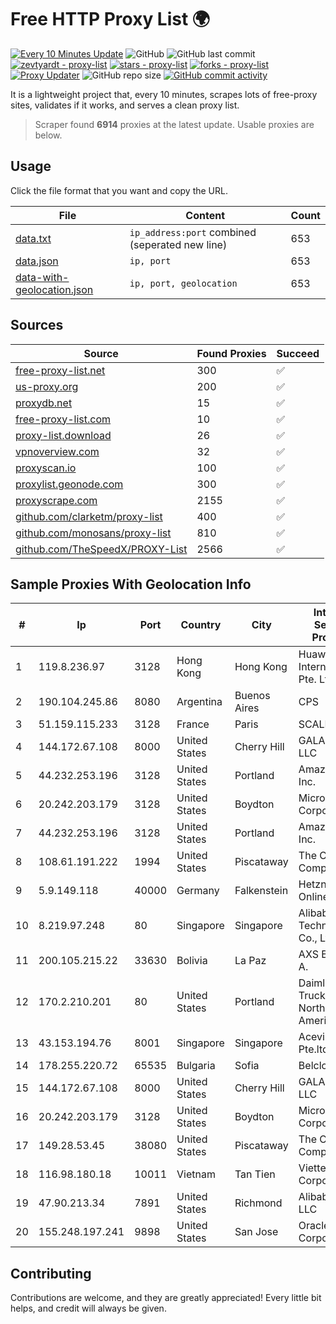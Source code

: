 
# Free HTTP Proxy List 🌍

[![Every 10 Minutes Update](https://github.com/mertguvencli/http-proxy-list/actions/workflows/main.yml/badge.svg?branch=main)](https://github.com/mertguvencli/http-proxy-list/actions/workflows/main.yml)
![GitHub](https://img.shields.io/github/license/mertguvencli/http-proxy-list)
![GitHub last commit](https://img.shields.io/github/last-commit/mertguvencli/http-proxy-list)
[![zevtyardt - proxy-list](https://img.shields.io/static/v1?label=zevtyardt&message=proxy-list&color=blue&logo=github)](https://github.com/zevtyardt/proxy-list "Go to GitHub repo")
[![stars - proxy-list](https://img.shields.io/github/stars/zevtyardt/proxy-list?style=social)](https://github.com/zevtyardt/proxy-list)
[![forks - proxy-list](https://img.shields.io/github/forks/zevtyardt/proxy-list?style=social)](https://github.com/zevtyardt/proxy-list)
[![Proxy Updater](https://github.com/zevtyardt/proxy-list/workflows/Proxy%20Updater/badge.svg)](https://github.com/zevtyardt/proxy-list/actions?query=workflow:"Proxy+Updater")
![GitHub repo size](https://img.shields.io/github/repo-size/zevtyardt/proxy-list)
[![GitHub commit activity](https://img.shields.io/github/commit-activity/m/zevtyardt/proxy-list?logo=commits)](https://github.com/zevtyardt/proxy-list/commits/main)

It is a lightweight project that, every 10 minutes, scrapes lots of free-proxy sites, validates if it works, and serves a clean proxy list.

> Scraper found **6914** proxies at the latest update. Usable proxies are below.

## Usage

Click the file format that you want and copy the URL.

|File|Content|Count|
|----|-------|-----|
|[data.txt](https://raw.githubusercontent.com/mertguvencli/http-proxy-list/main/proxy-list/data.txt)|`ip_address:port` combined (seperated new line)|653|
|[data.json](https://raw.githubusercontent.com/mertguvencli/http-proxy-list/main/proxy-list/data.json)|`ip, port`|653|
|[data-with-geolocation.json](https://raw.githubusercontent.com/mertguvencli/http-proxy-list/main/proxy-list/data-with-geolocation.json)|`ip, port, geolocation`|653|

## Sources

|Source|Found Proxies|Succeed|
|------|-------------|-------|
|[free-proxy-list.net](https://free-proxy-list.net)|300|✅|
|[us-proxy.org](https://www.us-proxy.org)|200|✅|
|[proxydb.net](http://proxydb.net)|15|✅|
|[free-proxy-list.com](https://free-proxy-list.com/?page=&port=&type%5B%5D=http&type%5B%5D=https&up_time=0&search=Search)|10|✅|
|[proxy-list.download](https://www.proxy-list.download/HTTP)|26|✅|
|[vpnoverview.com](https://vpnoverview.com/privacy/anonymous-browsing/free-proxy-servers)|32|✅|
|[proxyscan.io](https://www.proxyscan.io)|100|✅|
|[proxylist.geonode.com](https://proxylist.geonode.com/api/proxy-list?limit=300&page=1&sort_by=lastChecked&sort_type=desc&protocols=http,https)|300|✅|
|[proxyscrape.com](https://api.proxyscrape.com/v2/?request=displayproxies&protocol=http&timeout=10000&country=all&ssl=all&anonymity=all)|2155|✅|
|[github.com/clarketm/proxy-list](https://raw.githubusercontent.com/clarketm/proxy-list/master/proxy-list-raw.txt)|400|✅|
|[github.com/monosans/proxy-list](https://raw.githubusercontent.com/monosans/proxy-list/main/proxies/http.txt)|810|✅|
|[github.com/TheSpeedX/PROXY-List](https://raw.githubusercontent.com/TheSpeedX/PROXY-List/master/http.txt)|2566|✅|


## Sample Proxies With Geolocation Info

|#|Ip|Port|Country|City|Internet Service Provider|
|-|--|----|-------|----|-------------------------|
|1|119.8.236.97|3128|Hong Kong|Hong Kong|Huawei International Pte. Ltd.|
|2|190.104.245.86|8080|Argentina|Buenos Aires|CPS|
|3|51.159.115.233|3128|France|Paris|SCALEWAY|
|4|144.172.67.108|8000|United States|Cherry Hill|GALAXYGATE, LLC|
|5|44.232.253.196|3128|United States|Portland|Amazon.com, Inc.|
|6|20.242.203.179|3128|United States|Boydton|Microsoft Corporation|
|7|44.232.253.196|3128|United States|Portland|Amazon.com, Inc.|
|8|108.61.191.222|1994|United States|Piscataway|The Constant Company|
|9|5.9.149.118|40000|Germany|Falkenstein|Hetzner Online GmbH|
|10|8.219.97.248|80|Singapore|Singapore|Alibaba (US) Technology Co., Ltd.|
|11|200.105.215.22|33630|Bolivia|La Paz|AXS Bolivia S. A.|
|12|170.2.210.201|80|United States|Portland|Daimler Trucks of North America LLC|
|13|43.153.194.76|8001|Singapore|Singapore|Aceville Pte.ltd|
|14|178.255.220.72|65535|Bulgaria|Sofia|Belcloud LTD|
|15|144.172.67.108|8000|United States|Cherry Hill|GALAXYGATE, LLC|
|16|20.242.203.179|3128|United States|Boydton|Microsoft Corporation|
|17|149.28.53.45|38080|United States|Piscataway|The Constant Company|
|18|116.98.180.18|10011|Vietnam|Tan Tien|Viettel Corporation|
|19|47.90.213.34|7891|United States|Richmond|Alibaba.com LLC|
|20|155.248.197.241|9898|United States|San Jose|Oracle Corporation|



## Contributing

Contributions are welcome, and they are greatly appreciated! Every
little bit helps, and credit will always be given.


